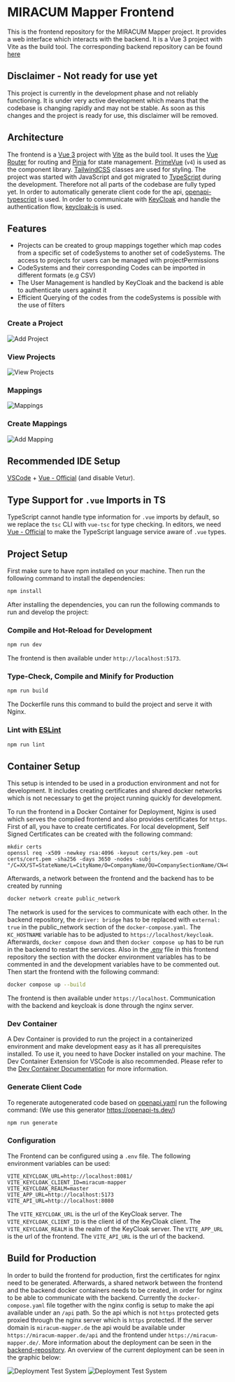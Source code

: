 # MIRACUM Mapper Frontend

This is the frontend repository for the MIRACUM Mapper project. It provides a web interface which interacts with the backend. It is a Vue 3 project with Vite as the build tool. The corresponding backend repository can be found [here](https://github.com/miracum/MIRACUM-Mapper-2.0-backend)

## Disclaimer - Not ready for use yet

This project is currently in the development phase and not reliably functioning. It is under very active development which means that the codebase is changing rapidly and may not be stable. As soon as this changes and the project is ready for use, this disclaimer will be removed.

## Architecture

The frontend is a [Vue 3](https://vuejs.org/) project with [Vite](https://vite.dev/) as the build tool. It uses the [Vue Router](https://router.vuejs.org/) for routing and [Pinia](https://pinia.vuejs.org/) for state management. [PrimeVue](https://primevue.org/) (`v4`) is used as the component library. [TailwindCSS](https://tailwindcss.com/) classes are used for styling. The project was started with JavaScript and got migrated to [TypeScript](https://www.typescriptlang.org/) during the development. Therefore not all parts of the codebase are fully typed yet. In order to automatically generate client code for the api, [openapi-typescript](https://openapi-ts.dev/) is used. In order to communicate with [KeyCloak](https://www.keycloak.org/) and handle the authentication flow, [keycloak-js](https://www.npmjs.com/package/keycloak-js) is used.

## Features

- Projects can be created to group mappings together which map codes from a specific set of codeSystems to another set of codeSystems. The access to projects for users can be managed with projectPermissions
- CodeSystems and their corresponding Codes can be imported in different formats (e.g CSV)
- The User Management is handled by KeyCloak and the backend is able to authenticate users against it
- Efficient Querying of the codes from the codeSystems is possible with the use of filters

### Create a Project

![Add Project](./src/assets/create_project.png)

### View Projects

![View Projects](./src/assets/project_overview.png)

### Mappings

![Mappings](./src/assets/mapping_table.png)

### Create Mappings

![Add Mapping](./src/assets/create_mapping.png)

## Recommended IDE Setup

[VSCode](https://code.visualstudio.com/) + [Vue - Official](https://marketplace.visualstudio.com/items?itemName=Vue.volar) (and disable Vetur).

## Type Support for `.vue` Imports in TS

TypeScript cannot handle type information for `.vue` imports by default, so we replace the `tsc` CLI with `vue-tsc` for type checking. In editors, we need [Vue - Official](https://marketplace.visualstudio.com/items?itemName=Vue.volar) to make the TypeScript language service aware of `.vue` types.

## Project Setup

First make sure to have npm installed on your machine. Then run the following command to install the dependencies:

```sh
npm install
```

After installing the dependencies, you can run the following commands to run and develop the project:

### Compile and Hot-Reload for Development

```sh
npm run dev
```

The frontend is then available under `http://localhost:5173`.

### Type-Check, Compile and Minify for Production

```sh
npm run build
```

The Dockerfile runs this command to build the project and serve it with Nginx.

### Lint with [ESLint](https://eslint.org/)

```sh
npm run lint
```

## Container Setup

This setup is intended to be used in a production environment and not for development. It includes creating certificates and shared docker networks which is not necessary to get the project running quickly for development.

To run the frontend in a Docker Container for Deployment, Nginx is used which serves the compiled frontend and also provides certificates for `https`. First of all, you have to create certificates. For local development, Self Signed Certificates can be created with the following command:

```
mkdir certs
openssl req -x509 -newkey rsa:4096 -keyout certs/key.pem -out certs/cert.pem -sha256 -days 3650 -nodes -subj "/C=XX/ST=StateName/L=CityName/O=CompanyName/OU=CompanySectionName/CN=CommonNameOrHostname"
```

Afterwards, a network between the frontend and the backend has to be created by running

```sh
docker network create public_network
```

The network is used for the services to communicate with each other. In the backend repository, the `driver: bridge` has to be replaced with `external: true` in the public_network section of the `docker-compose.yaml`. The `KC_HOSTNAME` variable has to be adjusted to `https://localhost/keycloak`. Afterwards, `docker compose down` and then `docker compose up` has to be run in the backend to restart the services. Also in the [.env](./.env) file in this frontend repository the section with the docker environment variables has to be commented in and the development variables have to be commented out. Then start the frontend with the following command:

```sh
docker compose up --build
```

The frontend is then available under `https://localhost`. Communication with the backend and keycloak is done through the nginx server.

### Dev Container

A Dev Container is provided to run the project in a containerized environment and make development easy as it has all prerequisites installed. To use it, you need to have Docker installed on your machine. The Dev Container Extension for VSCode is also recommended. Please refer to the [Dev Container Documentation](https://code.visualstudio.com/docs/remote/containers) for more information.

### Generate Client Code

To regenerate autogenerated code based on [openapi.yaml](./api/openapi.yaml) run the following command:
(We use this generator https://openapi-ts.dev/)

```sh
npm run generate
```

### Configuration

The Frontend can be configured using a `.env` file. The following environment variables can be used:

```.env
VITE_KEYCLOAK_URL=http://localhost:8081/
VITE_KEYCLOAK_CLIENT_ID=miracum-mapper
VITE_KEYCLOAK_REALM=master
VITE_APP_URL=http://localhost:5173
VITE_API_URL=http://localhost:8080
```

The `VITE_KEYCLOAK_URL` is the url of the KeyCloak server. The `VITE_KEYCLOAK_CLIENT_ID` is the client id of the KeyCloak client. The `VITE_KEYCLOAK_REALM` is the realm of the KeyCloak server. The `VITE_APP_URL` is the url of the frontend. The `VITE_API_URL` is the url of the backend.

## Build for Production

In order to build the frontend for production, first the certificates for nginx need to be generated. Afterwards, a shared network between the frontend and the backend docker containers needs to be created, in order for nginx to be able to communicate with the backend. Currently the `docker-compose.yaml` file together with the nginx config is setup to make the api available under an `/api` path. So the api which is not `https` protected gets proxied through the nginx server which is `https` protected. If the server domain is `miracum-mapper.de` the api would be available under `https://miracum-mapper.de/api` and the frontend under `https://miracum-mapper.de/`. More information about the deployment can be seen in the [backend-repository](https://github.com/miracum/MIRACUM-Mapper-2.0-backend). An overview of the current deployment can be seen in the graphic below:

![Deployment Test System](docs/images/ArchitectureTestSystem-dark.svg#gh-dark-mode-only)
![Deployment Test System](docs/images/ArchitectureTestSystem-light.svg#gh-light-mode-only)
